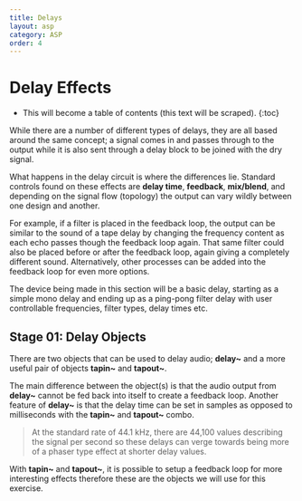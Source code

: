 ```yaml
---
title: Delays
layout: asp
category: ASP
order: 4
---
```


# Delay Effects

* This will become a table of contents (this text will be scraped).
{:toc}

While there are a number of different types of delays, they are all based around the same concept; a signal comes in and passes through to the output while it is also sent through a delay block to be joined with the dry signal.

What happens in the delay circuit is where the differences lie. Standard controls found on these effects are **delay time**, **feedback**, **mix/blend**, and depending on the signal flow (topology) the output can vary wildly between one design and another.

For example, if a filter is placed in the feedback loop, the output can be similar to the sound of a tape delay by changing the frequency content as each echo passes though the feedback loop again. That same filter could also be placed before or after the feedback loop, again giving a completely different sound. Alternatively, other processes can be added into the feedback loop for even more options.

The device being made in this section will be a basic delay, starting as a simple mono delay and ending up as a ping-pong filter delay with user controllable frequencies, filter types, delay times etc.

## Stage 01: Delay Objects
There are two objects that can be used to delay audio; **delay~** and a more useful pair of objects **tapin~** and **tapout~**.

The main difference between the object(s) is that the audio output from **delay~** cannot be fed back into itself to create a feedback loop. Another feature of **delay~** is that the delay time can be set in samples as opposed to milliseconds with the **tapin~** and **tapout~** combo.

> At the standard rate of 44.1 kHz, there are 44,100 values describing the signal per second so these delays can verge towards being more of a phaser type effect at shorter delay values.

With **tapin~** and **tapout~**, it is possible to setup a feedback loop for more interesting effects therefore these are the objects we will use for this exercise.
